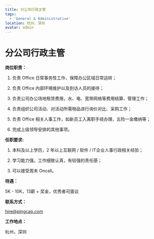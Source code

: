 ```yaml
---
title: 分公司行政主管
tags:
  - 'General & Administrative'
location: 杭州，深圳
avatar: admin
---
```


# 分公司行政主管

**岗位职责：**

1. 负责 Office 日常事务性工作，保障办公区域日常运转；
 
2. 负责 Office 内部环境维护以及到访人员的接待；

3. 负责公司办公场地租赁费用，水、电、宽带网络等费用结算、管理工作； 

4. 负责组织公司活动、对活动所需物品进行询价对比、采购工作；

5. 负责 Office 相关人事工作，如新员工入离职手续办理，五险一金缴纳等；

6. 完成上级领导安排的其他事项。

**任职要求:**

1. 本科及以上学历，2 年以上互联网 / 软件 / IT企业人事行政相关经验； 

2. 学习能力强，工作细致认真，有较强的责任感；
 
3. 可以接受周末 Oncall。

**待遇：**

5K - 10K，13薪 + 奖金，优秀者可面议

**联系方式：**

hire@pingcap.com

**工作地点：**

杭州，深圳
